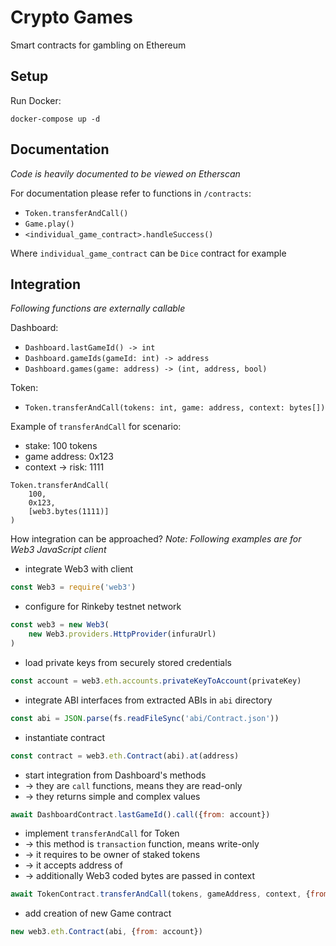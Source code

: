 # Crypto Games

Smart contracts for gambling on Ethereum

## Setup

Run Docker:
```
docker-compose up -d
```

## Documentation

_Code is heavily documented to be viewed on Etherscan_

For documentation please refer to functions in `/contracts`:
- `Token.transferAndCall()`
- `Game.play()`
- `<individual_game_contract>.handleSuccess()`

Where `individual_game_contract` can be `Dice` contract for example

## Integration

_Following functions are externally callable_

Dashboard:
- `Dashboard.lastGameId() -> int`
- `Dashboard.gameIds(gameId: int) -> address`
- `Dashboard.games(game: address) -> (int, address, bool)`

Token:
- `Token.transferAndCall(tokens: int, game: address, context: bytes[])`

Example of `transferAndCall` for scenario:
- stake: 100 tokens
- game address: 0x123
- context -> risk: 1111
```
Token.transferAndCall(
    100, 
    0x123, 
    [web3.bytes(1111)]
)
```

How integration can be approached?
_Note: Following examples are for Web3 JavaScript client_
- integrate Web3 with client
```js
const Web3 = require('web3')
```
- configure for Rinkeby testnet network
```js
const web3 = new Web3(
    new Web3.providers.HttpProvider(infuraUrl)
)
```
- load private keys from securely stored credentials
```js
const account = web3.eth.accounts.privateKeyToAccount(privateKey)
```
- integrate ABI interfaces from extracted ABIs in `abi` directory
```js
const abi = JSON.parse(fs.readFileSync('abi/Contract.json'))
```
- instantiate contract
```js
const contract = web3.eth.Contract(abi).at(address)
```
- start integration from Dashboard's methods
- -> they are `call` functions, means they are read-only
- -> they returns simple and complex values
```js
await DashboardContract.lastGameId().call({from: account})
```
- implement `transferAndCall` for Token
- -> this method is `transaction` function, means write-only
- -> it requires to be owner of staked tokens
- -> it accepts address of 
- -> additionally Web3 coded bytes are passed in context
```js
await TokenContract.transferAndCall(tokens, gameAddress, context, {from: account})
```
- add creation of new Game contract
```js
new web3.eth.Contract(abi, {from: account})
```
